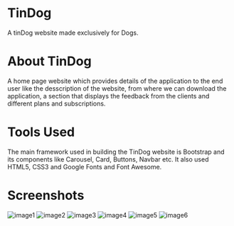 # TinDog
A tinDog website made exclusively for Dogs.
# About TinDog
A home page website which provides details of the application to the end user like the desscription of the website, from where we can download the application, a section that displays the feedback from the clients and different plans and subscriptions.

# Tools Used
The main framework used in building the TinDog website is Bootstrap and its components like Carousel, Card, Buttons, Navbar etc. It also used HTML5, CSS3 and Google Fonts and Font Awesome.

# Screenshots
![image1](https://user-images.githubusercontent.com/91247823/168416474-04b537c0-324a-4aba-a611-2a5410960a1e.png)
![image2](https://user-images.githubusercontent.com/91247823/168416481-7ace1e3d-3461-400c-b616-90ed47bbec0b.png)
![image3](https://user-images.githubusercontent.com/91247823/168416482-a23a1333-783a-4dc5-b05e-8f20033c2fb8.png)
![image4](https://user-images.githubusercontent.com/91247823/168416489-36607e0f-1a86-47c3-a903-f952d47ffc77.png)
![image5](https://user-images.githubusercontent.com/91247823/168416495-4f42dbc9-5ac6-40ef-9b27-7b7b113278e4.png)
![image6](https://user-images.githubusercontent.com/91247823/168416509-29d028a9-3d2d-42df-b89c-f0f04ebb62e1.png)
